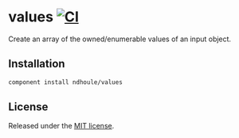 # values [![CI][ci-badge]][ci-link]

Create an array of the owned/enumerable values of an input object.

## Installation

```sh
component install ndhoule/values
```

## License

Released under the [MIT license](LICENSE.md).

[ci-link]: https://travis-ci.org/ndhoule/values
[ci-badge]: https://travis-ci.org/ndhoule/values.svg?branch=master
